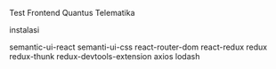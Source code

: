 Test Frontend Quantus Telematika

instalasi

semantic-ui-react
semanti-ui-css
react-router-dom
react-redux
redux
redux-thunk
redux-devtools-extension
axios
lodash
